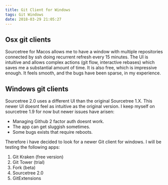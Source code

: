 ```yaml
---
title: Git Client for Windows
tags: Git Windows
date: 2018-03-29 21:05:27
---
```


## Osx git clients

Sourcetree for Macos allows me to have a window with multiple repositories connected by ssh doing recurrent refresh every 15 minutes. The UI is intuitive and allows complex actions (git flow, interactive rebases) which saves me a substantial amount of time. It is also free, which is impressive enough. It feels smooth, and the bugs have been sparse, in my experience.

## Windows git clients

Sourcetree 2.0 uses a different UI than the original Sourcetree 1.X. This newer UI doesnt feel as intuitive as the original version. I keep myself on sourcetree 1.9 for now but newer issues have arisen:

* Managing Github 2 factor auth doesnt work.
* The app can get sluggish sometimes.
* Some bugs exists that require reboots.

Therefore i have decided to look for a newer Git client for windows. I will be testing the following apps:

1. Git Kraken (free version)
2. Git Tower (trial)
3. Fork (beta)
4. Sourcetree 2.0
5. GitExtensions

<In here goes the plausible test params>